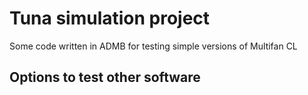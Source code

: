 # Tuna simulation project

Some code written in ADMB for testing simple versions of Multifan CL

## Options to test other software


